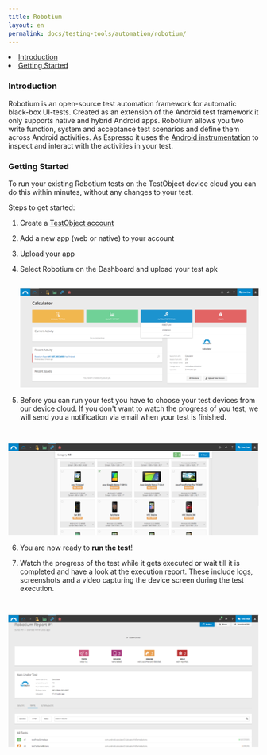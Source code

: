 ```yaml
---
title: Robotium
layout: en
permalink: docs/testing-tools/automation/robotium/
---
```


<!--links will go to tutorials-->
<li><a href="#introduction">Introduction</a></li>
<li><a href="#getting-started">Getting Started</a></li>



<h3 id="introduction">Introduction</h3>

Robotium is an open-source test automation framework for automatic black-box UI-tests. Created as an extension of the Android test framework it only supports native and hybrid Android apps. Robotium allows you two write function, system and acceptance test scenarios and define them across Android activities.
As Espresso it uses the <a href="http://developer.android.com/reference/android/app/Instrumentation.html">Android instrumentation</a> to inspect and interact with the activities in your test.


<h3 id="getting-started">Getting Started</h3>

To run your existing Robotium tests on the TestObject device cloud you can do this within minutes, without any changes to your test. 

Steps to get started:

1. Create a <a href="https://app.testobject.com/signup" target="_blank">TestObject account</a>
2. Add a new app (web or native) to your account
3. Upload your app 
4. Select Robotium on the Dashboard and upload your test apk

    <br><img class="center shadow" src="/img/tools/automation/Dashboard_Robotium.png" alt="Select Robotium from Dashboard"><br>

5. Before you can run your test you have to choose your test devices from our <a href="/docs/general-reference/devices/">device cloud</a>. If you don't want to watch the progress of you test, we will send you a notification via email when your test is finished.

    <br>
<img class="center shadow" src="/img/tools/automation/Automation_Device-Selection.png" alt="Select Devices">
<br>

6. You are now ready to **run the test**!
7. Watch the progress of the test while it gets executed or wait till it is completed and have a look at the execution report. These include logs, screenshots and a video capturing the device screen during the test execution.

    <br>
<img class="center shadow" src="/img/tools/automation/Robotium_Report.png" alt="Robotium Report">
<br>


